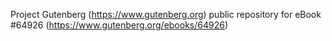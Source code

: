 Project Gutenberg (https://www.gutenberg.org) public repository for
eBook #64926 (https://www.gutenberg.org/ebooks/64926)
